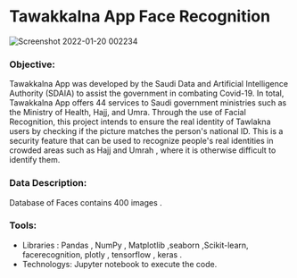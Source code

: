 # Tawakkalna App Face Recognition
![Screenshot 2022-01-20 002234](https://user-images.githubusercontent.com/93244403/150216003-7ed49ee6-ba67-4e41-9692-1928808e2a84.png)
  
### Objective:
Tawakkalna App was developed by the Saudi Data and Artificial Intelligence Authority (SDAIA) to assist the government in combating Covid-19. In total, Tawakkalna App offers 44 services to Saudi government ministries such as the Ministry of Health, Hajj, and Umra.
Through the use of Facial Recognition, this project intends to ensure the real identity of Tawlakna users by checking if the picture matches the person's national ID. This is a security feature that can be used to recognize people's real identities in crowded areas such as Hajj and Umrah , where it is otherwise difficult to identify them.


### Data Description:
Database of Faces contains 400 images .


### Tools:
* Libraries : Pandas , NumPy , Matplotlib ,seaborn ,Scikit-learn, facerecognition, plotly , tensorflow , keras .
* Technologys: Jupyter notebook to execute the code. 
